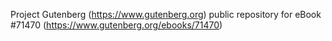 Project Gutenberg (https://www.gutenberg.org) public repository
for eBook #71470 (https://www.gutenberg.org/ebooks/71470)
